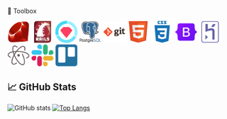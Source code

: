 
🧰 Toolbox

<img src="https://github.com/devicons/devicon/blob/master/icons/ruby/ruby-original.svg" alt="Ruby" width="50" height="50"/> <img src="https://github.com/devicons/devicon/blob/master/icons/rails/rails-original-wordmark.svg" alt="Rails" width="50" height="50"/> <img src="https://github.com/devicons/devicon/blob/master/icons/rspec/rspec-original.svg" alt="RSpec" width="50" height="50"/> <img src="https://github.com/devicons/devicon/blob/master/icons/postgresql/postgresql-original-wordmark.svg" alt="PostgreSQL" width="50" height="50"/> <img src="https://github.com/devicons/devicon/blob/master/icons/git/git-original-wordmark.svg" alt="Git" width="50" height="50"/> <img src="https://github.com/devicons/devicon/blob/master/icons/html5/html5-original.svg" alt="HTML" width="50" height="50"/>  <img src="https://github.com/devicons/devicon/blob/master/icons/css3/css3-plain-wordmark.svg" alt="CSS" width="50" height="50"/> <img src="https://github.com/devicons/devicon/blob/master/icons/bootstrap/bootstrap-original.svg" alt="Bootstrap" width="50" height="50"/> <img src="https://github.com/devicons/devicon/blob/master/icons/heroku/heroku-original.svg" alt="Heroku" width="50" height="50"/> <img src="https://github.com/devicons/devicon/blob/master/icons/atom/atom-original.svg" alt="Atom" width="50" height="50"/> <img src="https://github.com/devicons/devicon/blob/master/icons/slack/slack-original.svg" alt="Slack" width="50" height="50"/> <img src="https://github.com/devicons/devicon/blob/master/icons/trello/trello-plain.svg" alt="Trello" width="50" height="50"/>

## &#x1f4c8; GitHub Stats

![GitHub stats](https://github-readme-stats.vercel.app/api?username=phillipkamps&show_icons=true&theme=radical) [![Top Langs](https://github-readme-stats.vercel.app/api/top-langs/?username=phillipkamps&hide=java&theme=radical)](https://github.com/anuraghazra/github-readme-stats)

